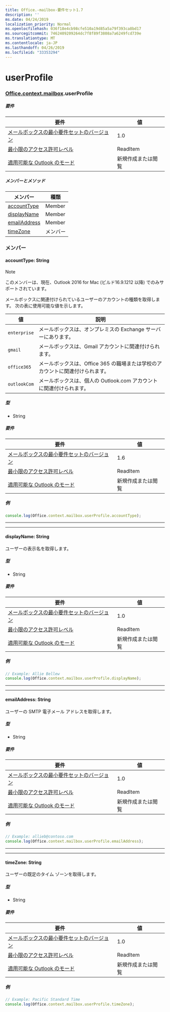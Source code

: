 ```yaml
---
title: Office.-mailbox-要件セット1.7
description: ''
ms.date: 04/24/2019
localization_priority: Normal
ms.openlocfilehash: 036f18e4cb98cfe510a19d85a5a79f393ca8bd17
ms.sourcegitcommit: 7462409209264dc7f8f89f3808a7a6249fcd739e
ms.translationtype: MT
ms.contentlocale: ja-JP
ms.lasthandoff: 04/26/2019
ms.locfileid: "33353294"
---
```

# <a name="userprofile"></a>userProfile

### <a name="officeofficemdcontextofficecontextmdmailboxofficecontextmailboxmduserprofile"></a>[Office](Office.md)[.context](Office.context.md)[.mailbox](Office.context.mailbox.md).userProfile

##### <a name="requirements"></a>要件

|要件| 値|
|---|---|
|[メールボックスの最小要件セットのバージョン](/office/dev/add-ins/reference/requirement-sets/outlook-api-requirement-sets)| 1.0|
|[最小限のアクセス許可レベル](/outlook/add-ins/understanding-outlook-add-in-permissions)| ReadItem|
|[適用可能な Outlook のモード](/outlook/add-ins/#extension-points)| 新規作成または閲覧|

##### <a name="members-and-methods"></a>メンバーとメソッド

| メンバー | 種類 |
|--------|------|
| [accountType](#accounttype-string) | Member |
| [displayName](#displayname-string) | Member |
| [emailAddress](#emailaddress-string) | Member |
| [timeZone](#timezone-string) | メンバー |

### <a name="members"></a>メンバー

#### <a name="accounttype-string"></a>accountType: String

> [!NOTE]
> このメンバーは、現在、Outlook 2016 for Mac (ビルド16.9.1212 以降) でのみサポートされています。

メールボックスに関連付けられているユーザーのアカウントの種類を取得します。 次の表に使用可能な値を示します。

| 値 | 説明 |
|-------|-------------|
| `enterprise` | メールボックスは、オンプレミスの Exchange サーバーにあります。 |
| `gmail` | メールボックスは、Gmail アカウントに関連付けられます。 |
| `office365` | メールボックスは、Office 365 の職場または学校のアカウントに関連付けられます。 |
| `outlookCom` | メールボックスは、個人の Outlook.com アカウントに関連付けられます。 |

##### <a name="type"></a>型

*   String

##### <a name="requirements"></a>要件

|要件| 値|
|---|---|
|[メールボックスの最小要件セットのバージョン](/office/dev/add-ins/reference/requirement-sets/outlook-api-requirement-sets)| 1.6 |
|[最小限のアクセス許可レベル](/outlook/add-ins/understanding-outlook-add-in-permissions)| ReadItem|
|[適用可能な Outlook のモード](/outlook/add-ins/#extension-points)| 新規作成または閲覧|

##### <a name="example"></a>例

```javascript
console.log(Office.context.mailbox.userProfile.accountType);
```

---
---

#### <a name="displayname-string"></a>displayName: String

ユーザーの表示名を取得します。

##### <a name="type"></a>型

*   String

##### <a name="requirements"></a>要件

|要件| 値|
|---|---|
|[メールボックスの最小要件セットのバージョン](/office/dev/add-ins/reference/requirement-sets/outlook-api-requirement-sets)| 1.0|
|[最小限のアクセス許可レベル](/outlook/add-ins/understanding-outlook-add-in-permissions)| ReadItem|
|[適用可能な Outlook のモード](/outlook/add-ins/#extension-points)| 新規作成または閲覧|

##### <a name="example"></a>例

```javascript
// Example: Allie Bellew
console.log(Office.context.mailbox.userProfile.displayName);
```

---
---

#### <a name="emailaddress-string"></a>emailAddress: String

ユーザーの SMTP 電子メール アドレスを取得します。

##### <a name="type"></a>型

*   String

##### <a name="requirements"></a>要件

|要件| 値|
|---|---|
|[メールボックスの最小要件セットのバージョン](/office/dev/add-ins/reference/requirement-sets/outlook-api-requirement-sets)| 1.0|
|[最小限のアクセス許可レベル](/outlook/add-ins/understanding-outlook-add-in-permissions)| ReadItem|
|[適用可能な Outlook のモード](/outlook/add-ins/#extension-points)| 新規作成または閲覧|

##### <a name="example"></a>例

```javascript
// Example: allieb@contoso.com
console.log(Office.context.mailbox.userProfile.emailAddress);
```

---
---

#### <a name="timezone-string"></a>timeZone: String

ユーザーの既定のタイム ゾーンを取得します。

##### <a name="type"></a>型

*   String

##### <a name="requirements"></a>要件

|要件| 値|
|---|---|
|[メールボックスの最小要件セットのバージョン](/office/dev/add-ins/reference/requirement-sets/outlook-api-requirement-sets)| 1.0|
|[最小限のアクセス許可レベル](/outlook/add-ins/understanding-outlook-add-in-permissions)| ReadItem|
|[適用可能な Outlook のモード](/outlook/add-ins/#extension-points)| 新規作成または閲覧|

##### <a name="example"></a>例

```javascript
// Example: Pacific Standard Time
console.log(Office.context.mailbox.userProfile.timeZone);
```
